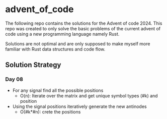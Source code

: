 # advent_of_code

The following repo contains the solutions for the Advent of code 2024. This repo was created to only solve the basic problems of the current advent of code using a new programming language namely Rust.

Solutions are not optimal and are only supposed to make myself more familiar with Rust data structures and code flow.

## Solution Strategy

### Day 08

-   For any signal find all the possible positions
    -   O(n): Iterate over the matrix and get unique symbol types (#k) and position
-   Using the signal positions iteratively generate the new antinodes
    -   O(#k\*#n): crete the positions
